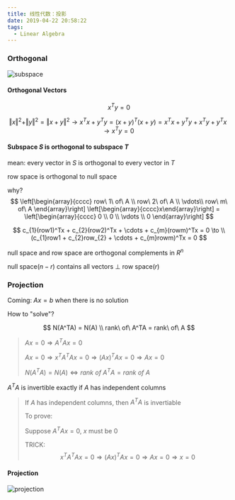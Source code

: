 ```yaml
---
title: 线性代数：投影
date: 2019-04-22 20:58:22
tags:
  - Linear Algebra
---
```


### Orthogonal

![subspace](https://github.com/trierbo/blog-source/raw/master/pics/subspace/subspace.png)

<!--more-->

#### Orthogonal Vectors

$$
x^Ty = 0
$$

$$
\Vert x \Vert^{2} + \Vert y \Vert^{2} = \Vert x + y \Vert^{2} \to
x^{T}x + y^{T}y = (x+y)^{T}(x+y) = x^Tx+y^Ty+x^Ty+y^Tx \to
x^Ty = 0
$$

#### Subspace $S$ is orthogonal to subspace $T$

mean: every vector in $S$ is orthogonal to every vector in $T$

row space is orthogonal to null space

why?
$$
\left[\begin{array}{cccc}
row\ 1\ of\ A \\
row\ 2\ of\ A \\
\vdots\\
row\ m\ of\ A
\end{array}\right]
\left[\begin{array}{cccc}x\end{array}\right] = 
\left[\begin{array}{cccc}
0 \\
0 \\
\vdots \\
0
\end{array}\right]
$$

$$
c_{1}(row1)^Tx + c_{2}(row2)^Tx + \cdots + c_{m}(rowm)^Tx = 0 \to \\
(c_{1}row1 + c_{2}row_{2} + \cdots + c_{m}rowm)^Tx = 0
$$

null space and row space are orthogonal complements in $R^{n}$

null space($n-r$) contains all vectors $\bot$ row space($r$)

### Projection

Coming: $Ax = b$ when there is no solution

How to "solve"?

$$
N(A^TA) = N(A) \\
rank\ of\ A^TA = rank\ of\ A
$$
>$Ax = 0 \Rightarrow A^TAx = 0$
>
>$Ax = 0 \Rightarrow x^TA^TAx = 0 \Rightarrow (Ax)^TAx = 0 \Rightarrow Ax = 0$
>
>$N(A^TA) = N(A) \Leftrightarrow rank\ of\ A^TA = rank\ of\ A$

$A^TA$ is invertible exactly if $A$ has independent columns

> If $A$ has independent columns, then $A^TA$ is invertiable
>
> To prove:
>
> Suppose $A^TAx = 0$, $x$ must be $0$
>
> TRICK:
> $$
> x^TA^TAx = 0 \Rightarrow (Ax)^TAx = 0 \Rightarrow Ax = 0 \Rightarrow x = 0
> $$

#### Projection

![projection]()

